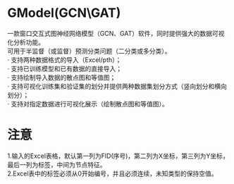 # GModel(GCN\GAT)
一款窗口交互式图神经网络模型（GCN、GAT）软件，同时提供强大的数据可视化分析功能。  
可用于半监督（或监督）预测分类问题（二分类或多分类）。  
· 支持两种数据格式的导入（Excel/pth）；  
· 支持已训练模型和已有数据的直接导入；  
· 支持绘制导入数据的散点图和等值图；  
· 支持可视化训练集和验证集的划分并提供两种数据集划分方式（竖向划分和横向划分）；  
· 支持对指定数据进行可视化展示（绘制散点图和等值图）。
# 注意
1.输入的Excel表格，默认第一列为FID(序号)，第二列为X坐标，第三列为Y坐标，最后一列为标签，中间为节点特征。  
2.Excel表中的标签必须从0开始编号，并且必须连续，未知类型的保持空值。
